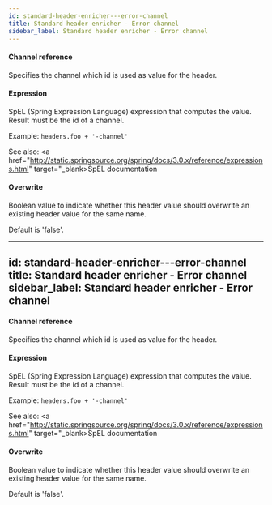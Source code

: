 ```yaml
---
id: standard-header-enricher---error-channel
title: Standard header enricher - Error channel
sidebar_label: Standard header enricher - Error channel
---
```

#### Channel reference
Specifies the channel which id is used as value for the header.

#### Expression
SpEL (Spring Expression Language) expression that computes the value. Result must be the id of a channel.

Example:
<code>headers.foo + '-channel'</code>

See also: 
<a href="http://static.springsource.org/spring/docs/3.0.x/reference/expressions.html" target="_blank>SpEL documentation</a>

#### Overwrite
Boolean value to indicate whether this header value should overwrite an existing header value for the same name.

Default is 'false'.

---
id: standard-header-enricher---error-channel
title: Standard header enricher - Error channel
sidebar_label: Standard header enricher - Error channel
---
#### Channel reference
Specifies the channel which id is used as value for the header.

#### Expression
SpEL (Spring Expression Language) expression that computes the value. Result must be the id of a channel.

Example:
<code>headers.foo + '-channel'</code>

See also: 
<a href="http://static.springsource.org/spring/docs/3.0.x/reference/expressions.html" target="_blank>SpEL documentation</a>

#### Overwrite
Boolean value to indicate whether this header value should overwrite an existing header value for the same name.

Default is 'false'.

